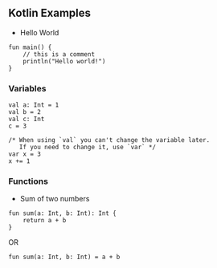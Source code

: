 ## Kotlin Examples

* Hello World

```
fun main() {
    // this is a comment
    println("Hello world!")
}
```

### Variables

```
val a: Int = 1
val b = 2
val c: Int
c = 3 
```

```
/* When using `val` you can't change the variable later.
   If you need to change it, use `var` */
var x = 3
x += 1
```

### Functions

* Sum of two numbers

```
fun sum(a: Int, b: Int): Int {
    return a + b
}
```
OR
```
fun sum(a: Int, b: Int) = a + b
```
